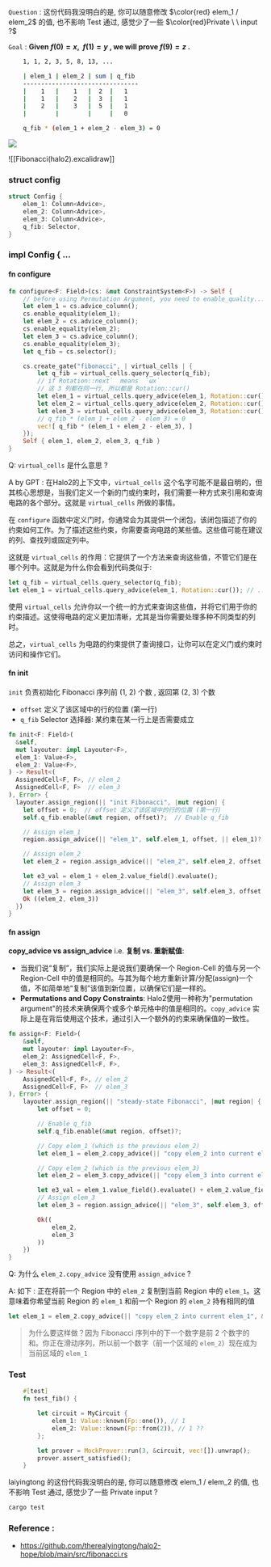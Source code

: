 <!-- toc -->
`Question` :  这份代码我没明白的是, 你可以随意修改 $\color{red} elem_1 / elem_2$ 的值, 也不影响 Test 通过, 感觉少了一些 $\color{red}Private  \ \ input ?$

`Goal` :    **Given $f(0) = x, \ \  f(1) = y$ , we will prove $f(9) = z$ .**

```bash
    1, 1, 2, 3, 5, 8, 13, ...

    | elem_1 | elem_2 | sum | q_fib
    --------------------------------
    |    1   |    1   |  2  |   1
    |    1   |    2   |  3  |   1
    |    2   |    3   |  5  |   1
    |        |        |     |   0

    q_fib * (elem_1 + elem_2 - elem_3) = 0
```

![](http://imagesoda.oss-cn-beijing.aliyuncs.com/Sodaoo/2023-08-25-160959.png)


![[Fibonacci(halo2).excalidraw]]


### struct config

```rust
struct Config {
    elem_1: Column<Advice>,
    elem_2: Column<Advice>,
    elem_3: Column<Advice>,
    q_fib: Selector,
}
```

### impl Config { ...

#### fn configure

```rust
fn configure<F: Field>(cs: &mut ConstraintSystem<F>) -> Self {
	// before using Permutation Argument, you need to enable_quality...
	let elem_1 = cs.advice_column();
	cs.enable_equality(elem_1);
	let elem_2 = cs.advice_column();
	cs.enable_equality(elem_2);
	let elem_3 = cs.advice_column();
	cs.enable_equality(elem_3);
	let q_fib = cs.selector();

	cs.create_gate("fibonacci", | virtual_cells | {
		let q_fib = virtual_cells.query_selector(q_fib);
		// if Rotation::next`  means  `ωx`
		// 这 3 列都在同一行, 所以都是 Rotation::cur()
		let elem_1 = virtual_cells.query_advice(elem_1, Rotation::cur());
		let elem_2 = virtual_cells.query_advice(elem_2, Rotation::cur());
		let elem_3 = virtual_cells.query_advice(elem_3, Rotation::cur());
        // q_fib * (elem_1 + elem_2 - elem_3) = 0
		vec![ q_fib * (elem_1 + elem_2 - elem_3), ]
	});
	Self { elem_1, elem_2, elem_3, q_fib }
}
```

Q: `virtual_cells` 是什么意思 ? 

A by GPT : 在Halo2的上下文中，`virtual_cells` 这个名字可能不是最自明的，但其核心思想是，当我们定义一个新的门或约束时，我们需要一种方式来引用和查询电路的各个部分。这就是 `virtual_cells` 所做的事情。

在 `configure` 函数中定义门时，你通常会为其提供一个闭包，该闭包描述了你的约束如何工作。为了描述这些约束，你需要查询电路的某些值。这些值可能在建议的列、查找列或固定列中。

这就是 `virtual_cells` 的作用：它提供了一个方法来查询这些值，不管它们是在哪个列中。这就是为什么你会看到代码类似于:
```rust
let q_fib = virtual_cells.query_selector(q_fib);
let elem_1 = virtual_cells.query_advice(elem_1, Rotation::cur()); // ....
```

使用 `virtual_cells` 允许你以一个统一的方式来查询这些值，并将它们用于你的约束描述。这使得电路的定义更加清晰，尤其是当你需要处理多种不同类型的列时。

总之，`virtual_cells` 为电路的约束提供了查询接口，让你可以在定义门或约束时访问和操作它们。


#### fn init

`init` 负责初始化 Fibonacci 序列前 $(1, \  2)$ 个数 , 返回第 $(2, \ 3)$ 个数
 - `offset` 定义了该区域中的行的位置 (第一行)
 - `q_fib` Selector 选择器: 某约束在某一行上是否需要成立 

```rust
fn init<F: Field>(
  &self,
  mut layouter: impl Layouter<F>,
  elem_1: Value<F>,
  elem_2: Value<F>,
) -> Result<(
  AssignedCell<F, F>, // elem_2
  AssignedCell<F, F>  // elem_3
), Error> {
  layouter.assign_region(|| "init Fibonacci", |mut region| {
    let offset = 0;  // offset 定义了该区域中的行的位置 (第一行)            
    self.q_fib.enable(&mut region, offset)?;  // Enable q_fib

    // Assign elem_1
    region.assign_advice(|| "elem_1", self.elem_1, offset, || elem_1)?;

    // Assign elem_2
    let elem_2 = region.assign_advice(|| "elem_2", self.elem_2, offset, || elem_2)?;

    let e3_val = elem_1 + elem_2.value_field().evaluate();
    // Assign elem_3
    let elem_3 = region.assign_advice(|| "elem_3", self.elem_3, offset, || e3_val)?;
    Ok ((elem_2, elem_3))
  })
}
```

#### fn assign

**copy_advice  vs  assign_advice**   i.e.   **复制 vs. 重新赋值**: 
 - 当我们说“复制”，我们实际上是说我们要确保一个 Region-Cell 的值与另一个 Region-Cell 中的值是相同的。与其为每个地方重新计算/分配(assign)一个值，不如简单地“复制”该值到新位置，以确保它们是一样的。
 - **Permutations and Copy Constraints**:  Halo2使用一种称为"permutation argument"的技术来确保两个或多个单元格中的值是相同的。`copy_advice` 实际上是在背后使用这个技术，通过引入一个额外的约束来确保值的一致性。

```rust
fn assign<F: Field>(
	&self,
	mut layouter: impl Layouter<F>,
	elem_2: AssignedCell<F, F>,
	elem_3: AssignedCell<F, F>,
) -> Result<(
	AssignedCell<F, F>, // elem_2
	AssignedCell<F, F>  // elem_3
), Error> {
	layouter.assign_region(|| "steady-state Fibonacci", |mut region| {
		let offset = 0;

		// Enable q_fib
		self.q_fib.enable(&mut region, offset)?;

		// Copy elem_1 (which is the previous elem_2)
		let elem_1 = elem_2.copy_advice(|| "copy elem_2 into current elem_1", &mut region, self.elem_1, offset)?;

		// Copy elem_2 (which is the previous elem_3)
		let elem_2 = elem_3.copy_advice(|| "copy elem_3 into current elem_2", &mut region, self.elem_2, offset)?;

		let e3_val = elem_1.value_field().evaluate() + elem_2.value_field().evaluate();
		// Assign elem_3
		let elem_3 = region.assign_advice(|| "elem_3", self.elem_3, offset, || e3_val)?;

		Ok((
			elem_2,
			elem_3
		))
	})
}
```

Q: 为什么 `elem_2.copy_advice`  没有使用 `assign_advice` ? 

A: 如下 : 正在将前一个 Region 中的 `elem_2` 复制到当前 Region 中的 `elem_1`。这意味着你希望当前 Region 的 `elem_1` 和前一个 Region 的 `elem_2` 持有相同的值 
```rust
let elem_1 = elem_2.copy_advice(|| "copy elem_2 into current elem_1", &mut region, self.elem_1, offset)?;
```

> 为什么要这样做？因为 Fibonacci 序列中的下一个数字是前 2 个数字的和。你正在滑动序列，所以前一个数字（前一个区域的 `elem_2`）现在成为当前区域的 `elem_1` 


### Test

```rust
    #[test]
    fn test_fib() {

        let circuit = MyCircuit {
            elem_1: Value::known(Fp::one()), // 1
            elem_2: Value::known(Fp::from(2)), // 1 ??
        };

        let prover = MockProver::run(3, &circuit, vec![]).unwrap();
        prover.assert_satisfied();
    }
```

laiyingtong 的这份代码我没明白的是, 你可以随意修改 elem_1 / elem_2 的值, 也不影响 Test 通过, 感觉少了一些 Private input ? 

```bash
cargo test
```


### Reference :

 - https://github.com/therealyingtong/halo2-hope/blob/main/src/fibonacci.rs
